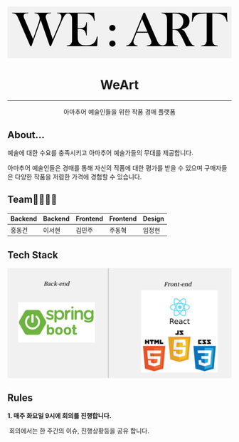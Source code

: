 <div align="center"> <img src = "./img/WeArt.png"/><h1>WeArt</h1></div>



---

<center>아마추어 예술인들을 위한 작품 경매 플랫폼</center>



## About... 

예술에 대한 수요를 충족시키고 아마추어 예술가들의 무대를 제공합니다.

 아마추어 예술인들은 경매를 통해 자신의 작품에 대한 평가를 받을 수 있으며 구매자들은 다양한 작품을 저렴한 가격에 경험할 수 있습니다.



## Team👨‍👩‍👦‍👦

| Backend | Backend | Frontend | Frontend | Design |
| ------- | ------- | -------- | -------- | ------ |
| 홍동건  | 이서현  | 김민주   | 주동혁   | 임정현 |



## Tech Stack

<div align ="center"><img src ="./img/TechStack.png"/></div>



## Rules

**1. 매주 화요일 9시에 회의를 진행합니다.**

​	회의에서는 한 주간의 이슈, 진행상황등을 공유 합니다.

